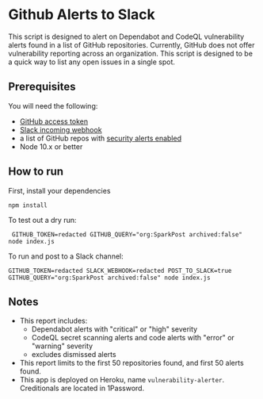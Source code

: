 # Github Alerts to Slack

This script is designed to alert on Dependabot and CodeQL vulnerability alerts found in a list of GitHub repositories. Currently, GitHub does not offer vulnerability reporting across an organization. This script is designed to be a quick way to list any open issues in a single spot.

## Prerequisites

You will need the following:

- [GitHub access token](https://help.github.com/en/github/authenticating-to-github/creating-a-personal-access-token-for-the-command-line)
- [Slack incoming webhook](https://api.slack.com/messaging/webhooks)
- a list of GitHub repos with [security alerts enabled](https://help.github.com/en/github/managing-security-vulnerabilities/about-security-alerts-for-vulnerable-dependencies)
- Node 10.x or better

## How to run

First, install your dependencies

```
npm install
```

To test out a dry run:

```
 GITHUB_TOKEN=redacted GITHUB_QUERY="org:SparkPost archived:false" node index.js
```

To run and post to a Slack channel:

```
GITHUB_TOKEN=redacted SLACK_WEBHOOK=redacted POST_TO_SLACK=true GITHUB_QUERY="org:SparkPost archived:false" node index.js
```

## Notes

- This report includes:
  - Dependabot alerts with "critical" or "high" severity
  - CodeQL secret scanning alerts and code alerts with "error" or "warning" severity
  - excludes dismissed alerts
- This report limits to the first 50 repositories found, and first 50 alerts found.
- This app is deployed on Heroku, name `vulnerability-alerter`. Creditionals are located in 1Password.
